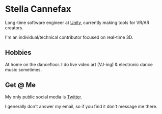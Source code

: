 # Stella Cannefax 

Long-time software engineer at [Unity](https://unity.com/), currently making tools for VR/AR creators.  

I'm an individual/technical contributor focused on real-time 3D. 

## Hobbies

At home on the dancefloor.  I do live video art (VJ-ing) & electronic dance music sometimes.  

## Get @ Me

My only public social media is [Twitter](https://twitter.com/simulacracid).  
 
I generally don't answer my email, so if you find it don't message me there.
